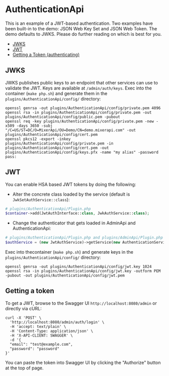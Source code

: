 # AuthenticationApi

This is an example of a JWT-based authentication. Two examples have been built-in to the demo: JSON Web Key Set and
JSON Web Token. The demo defaults to JWKS. Please do further reading on which is best for you.

- [JWKS](#jwks)
- [JWT](#jwt)
- [Getting a Token (authenticating)](#getting-a-token)

## JWKS

JWKS publishes public keys to an endpoint that other services can use to validate the JWT. Keys are available at
`/admin/auth/keys`. Exec into the container (`make php.sh`) and generate them in the `plugins/AuthenticationApi/config/` directory:

```console
openssl genrsa -out plugins/AuthenticationApi/config/private.pem 4096
openssl rsa -in plugins/AuthenticationApi/config/private.pem -out plugins/AuthenticationApi/config/public.pem -pubout
openssl req -key plugins/AuthenticationApi/config/private.pem -new -x509 -days 3650 -subj "/C=US/ST=DC/O=MixerApi/OU=Demo/CN=demo.mixerapi.com" -out plugins/AuthenticationApi/config/cert.pem
openssl pkcs12 -export -inkey plugins/AuthenticationApi/config/private.pem -in plugins/AuthenticationApi/config/cert.pem -out plugins/AuthenticationApi/config/keys.pfx -name "my alias" -password pass:
```

## JWT

You can enable HSA based JWT tokens by doing the following:

- Alter the concrete class loaded by the service (default is `JwkSetAuthService::class`):

```php
# plugins/AuthenticationApi/Plugin.php
$container->add(JwtAuthInterface::class, JwkAuthService::class);
```

- Change the authenticator that gets loaded in AdminApi and AuthenticationApi:

```php
# plugins/AuthenticationApi/Plugin.php and plugins/AdminApi/Plugin.php
$authService = (new JwtAuthService)->getService(new AuthenticationService());
```

Exec into thecontainer (`make php.sh`) and generate keys in the `plugins/AuthenticationApi/config/` directory:

```console
openssl genrsa -out plugins/AuthenticationApi/config/jwt.key 1024
openssl rsa -in plugins/AuthenticationApi/config/jwt.key -outform PEM -pubout -out plugins/AuthenticationApi/config/jwt.pem
```

## Getting a token

To get a JWT, browse to the Swagger UI `http://localhost:8080/admin` or directly via cURL:

```console
curl -X 'POST' \
  'http://localhost:8080/admin/auth/login' \
  -H 'accept: text/plain' \
  -H 'Content-Type: application/json' \
  -H 'X-API-CLIENT: SWAGGER' \
  -d '{
  "email": "test@example.com",
  "password": "password"
}'
```

You can paste the token into Swagger UI by clicking the "Authorize" button at the top of page.

